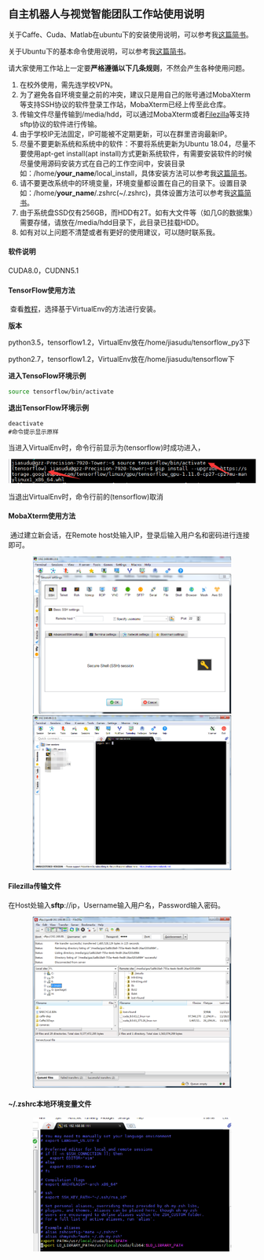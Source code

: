 ## 自主机器人与视觉智能团队工作站使用说明

关于Caffe、Cuda、Matlab在ubuntu下的安装使用说明，可以参考我[这篇简书](https://www.jianshu.com/p/9a49ac119509)。

关于Ubuntu下的基本命令使用说明，可以参考我[这篇简书](https://www.jianshu.com/p/9a49ac119509)。

请大家使用工作站上一定要**严格遵循以下几条规则**，不然会产生各种使用问题。

1. 在校外使用，需先连学校VPN。
2. 为了避免各自环境变量之前的冲突，建议只是用自己的账号通过MobaXterm等支持SSH协议的软件登录工作站，MobaXterm已经上传至此仓库。
3. 传输文件尽量传输到/media/hdd，可以通过MobaXterm或者[Filezilla](https://filezilla-project.org/)等支持sftp协议的软件进行传输。
4. 由于学校IP无法固定，IP可能被不定期更新，可以在群里咨询最新IP。
5. 尽量不要更新系统和系统中的软件：不要将系统更新为Ubuntu 18.04，尽量不要使用apt-get install(apt install)方式更新系统软件，有需要安装软件的时候尽量使用源码安装方式在自己的工作空间中，安装目录如：/home/**your_name**/local_install，具体安装方法可以参考我[这篇简书](https://www.jianshu.com/p/9a49ac119509)。
6. 请不要更改系统中的环境变量，环境变量都设置在自己的目录下。设置目录如：/home/**your_name**/.zshrc(~/.zshrc)，具体设置方法可以参考我[这篇简书](https://www.jianshu.com/p/9a49ac119509)。
7. 由于系统盘SSD仅有256GB，而HDD有2T。如有大文件等（如几G的数据集）需要存储，请放在/media/hdd目录下，此目录已挂载HDD。
8. 如有对以上问题不清楚或者有更好的使用建议，可以随时联系我。

#### 软件说明

CUDA8.0，CUDNN5.1

#### TensorFlow使用方法

​	查看[教程](http://www.tensorfly.cn/tfdoc/get_started/os_setup.html#virtualenv_install)，选择基于VirtualEnv的方法进行安装。

**版本**

python3.5，tensorflow1.2，VirtualEnv放在/home/jiasudu/tensorflow_py3下

python2.7，tensorflow1.2，VirtualEnv放在/home/jiasudu/tensorflow下

**进入TensoFlow环境示例**

```bash
source tensorflow/bin/activate
```

**退出TensorFlow环境示例**

```
deactivate
#命令提示显示原样
```

当进入VirtualEnv时，命令行前显示为(tensorflow)时成功进入，

![1542561847148](README.assets/1542561847148.png)

当退出VirtualEnv时，命令行前的(tensorflow)取消

#### MobaXterm使用方法

​	通过建立新会话，在Remote host处输入IP，登录后输入用户名和密码进行连接即可。

<div align="center"><img src="README.assets/1542534415120.png"  width="80%" height="80%"/><img src="README.assets/1542534497857.png"  width="80%" height="80%"/></div>



#### **Filezilla传输文件**

在Host处输入**sftp**://ip，Username输入用户名，Password输入密码。

<div align="center"><img src="README.assets/1542536282290.png"  width="80%" height="80%"/></div>



#### **~/.zshrc本地环境变量文件**

<div align="center"><img src="README.assets/1542536792129.png"  width="80%" height="80%"/></div>